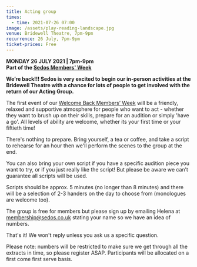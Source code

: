 ```yaml
---
title: Acting group
times:
  - time: 2021-07-26 07:00
image: /assets/play-reading-landscape.jpg
venue: Bridewell Theatre, 7pm-9pm
recurrence: 26 July, 7pm-9pm
ticket-prices: Free
---
```

**MONDAY 26 JULY 2021 | 7pm-9pm**\
**Part of the [Sedos Members' Week](https://sedos.co.uk/shows/2021-welcome-back-members-week)**

**We’re back!!! Sedos is very excited to begin our in-person activities at the Bridewell Theatre with a chance for lots of people to get involved with the return of our Acting Group.**

The first event of our [Welcome Back Members’ Week](https://sedos.co.uk/shows/2021-welcome-back-members-week) will be a friendly, relaxed and supportive atmosphere for people who want to act - whether they want to brush up on their skills, prepare for an audition or simply 'have a go'. All levels of ability are welcome, whether its your first time or your fiftieth time!

There's nothing to prepare. Bring yourself, a tea or coffee, and take a script to rehearse for an hour then we'll perform the scenes to the group at the end.

You can also bring your own script if you have a specific audition piece you want to try, or if you just really like the script! But please be aware we can’t guarantee all scripts will be used.

Scripts should be approx. 5 minutes (no longer than 8 minutes) and there will be a selection of 2-3 handers on the day to choose from (monologues are welcome too).

The group is free for members but please sign up by emailing Helena at [membership@sedos.co.uk](mailto:membership@sedos.co.uk) stating your name so we have an idea of numbers.

That's it! We won't reply unless you ask us a specific question.

Please note: numbers will be restricted to make sure we get through all the extracts in time, so please register ASAP. Participants will be allocated on a first come first serve basis.